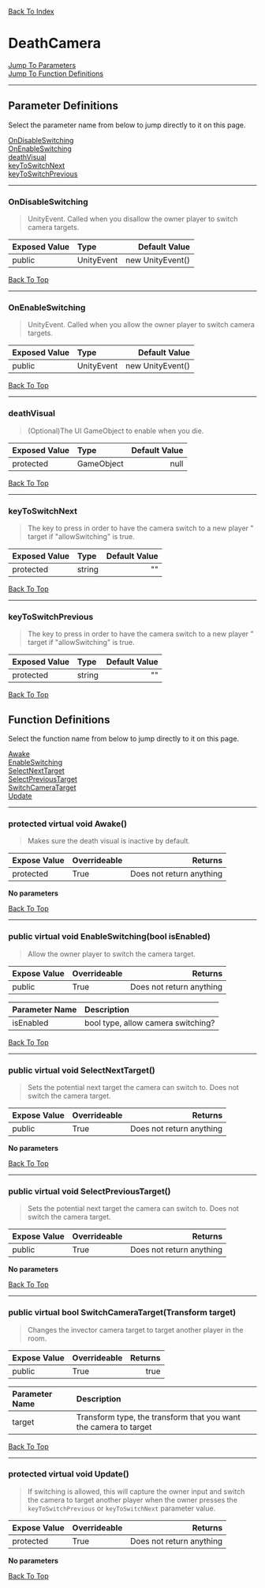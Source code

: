 [Back To Index](../index.md)

# DeathCamera

[Jump To Parameters](#parameter-definitions)<br/>
[Jump To Function Definitions](#functions-definitions)<br/>

--------------------------------------------------------
## Parameter Definitions<a name="parameter-definitions"></a>

Select the parameter name from below to jump directly to it on this page.

[OnDisableSwitching](#parameter-OnDisableSwitching)<br>
[OnEnableSwitching](#parameter-OnEnableSwitching)<br>
[deathVisual](#parameter-deathVisual)<br>
[keyToSwitchNext](#parameter-keyToSwitchNext)<br>
[keyToSwitchPrevious](#parameter-keyToSwitchPrevious)<br>

------------------
 ### OnDisableSwitching<a name="parameter-OnDisableSwitching"></a>
> UnityEvent. Called when you disallow the owner player to switch camera targets.

| Exposed Value | Type | Default Value |
|:---|:---|---:|
|public |UnityEvent|new UnityEvent()

[Back To Top](#)

------------------
 ### OnEnableSwitching<a name="parameter-OnEnableSwitching"></a>
> UnityEvent. Called when you allow the owner player to switch camera targets.

| Exposed Value | Type | Default Value |
|:---|:---|---:|
|public |UnityEvent|new UnityEvent()

[Back To Top](#)

------------------
 ### deathVisual<a name="parameter-deathVisual"></a>
> (Optional)The UI GameObject to enable when you die.

| Exposed Value | Type | Default Value |
|:---|:---|---:|
|protected |GameObject|null

[Back To Top](#)

------------------
 ### keyToSwitchNext<a name="parameter-keyToSwitchNext"></a>
> The key to press in order to have the camera switch to a new player " <br>target if \"allowSwitching\" is true.

| Exposed Value | Type | Default Value |
|:---|:---|---:|
|protected |string|""

[Back To Top](#)

------------------
 ### keyToSwitchPrevious<a name="parameter-keyToSwitchPrevious"></a>
> The key to press in order to have the camera switch to a new player " <br>target if \"allowSwitching\" is true.

| Exposed Value | Type | Default Value |
|:---|:---|---:|
|protected |string|""

[Back To Top](#)

## Function Definitions<a name="functions-definitions"></a>

Select the function name from below to jump directly to it on this page.

[Awake](#Awake)<br>
[EnableSwitching](#EnableSwitching)<br>
[SelectNextTarget](#SelectNextTarget)<br>
[SelectPreviousTarget](#SelectPreviousTarget)<br>
[SwitchCameraTarget](#SwitchCameraTarget)<br>
[Update](#Update)<br>

------------------
 ### protected virtual void Awake()<a name="Awake"></a>
>   Makes sure the death visual is inactive by default. 

| Expose Value | Overrideable | Returns |
|:---|:---|---:|
|protected|True|Does not return anything|

**No parameters**

[Back To Top](#)

------------------
 ### public virtual void EnableSwitching(bool isEnabled)<a name="EnableSwitching"></a>
>   Allow the owner player to switch the camera target. 

| Expose Value | Overrideable | Returns |
|:---|:---|---:|
|public|True|Does not return anything|

| Parameter Name | Description |
|:---|:---|
|isEnabled|bool type, allow camera switching?|

[Back To Top](#)

------------------
 ### public virtual void SelectNextTarget()<a name="SelectNextTarget"></a>
>   Sets the potential next target the camera can switch to. Does not switch the camera target. 

| Expose Value | Overrideable | Returns |
|:---|:---|---:|
|public|True|Does not return anything|

**No parameters**

[Back To Top](#)

------------------
 ### public virtual void SelectPreviousTarget()<a name="SelectPreviousTarget"></a>
>   Sets the potential next target the camera can switch to. Does not switch the camera target. 

| Expose Value | Overrideable | Returns |
|:---|:---|---:|
|public|True|Does not return anything|

**No parameters**

[Back To Top](#)

------------------
 ### public virtual bool SwitchCameraTarget(Transform target)<a name="SwitchCameraTarget"></a>
>   Changes the invector camera target to target another player in the room. 

| Expose Value | Overrideable | Returns |
|:---|:---|---:|
|public|True| true|

| Parameter Name | Description |
|:---|:---|
|target|Transform type, the transform that you want the camera to target|

[Back To Top](#)

------------------
 ### protected virtual void Update()<a name="Update"></a>
>   If switching is allowed, this will capture the owner input and switch the camera to target another player when the owner presses the `keyToSwitchPrevious` or `keyToSwitchNext` parameter value. 

| Expose Value | Overrideable | Returns |
|:---|:---|---:|
|protected|True|Does not return anything|

**No parameters**

[Back To Top](#)

